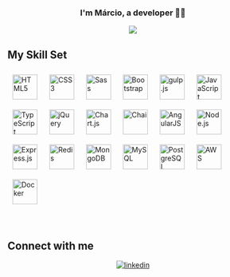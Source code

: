 ### <div align="center">I'm Márcio, a developer 👨‍💻 </div>  
<div align="center">
<img src="https://komarev.com/ghpvc/?username=marciocorreadev&&style=flat-square" align="center" />

</div>  



## My Skill Set  

<span><img style="margin: 10px" src="https://profilinator.rishav.dev/skills-assets/html5-original-wordmark.svg" alt="HTML5" height="50" /></span>
<span><img style="margin: 10px" src="https://profilinator.rishav.dev/skills-assets/css3-original-wordmark.svg" alt="CSS3" height="50" />  </span>
<span><img style="margin: 10px" src="https://profilinator.rishav.dev/skills-assets/sass-original.svg" alt="Sass" height="50" />  </span>
<span><img style="margin: 10px" src="https://profilinator.rishav.dev/skills-assets/bootstrap-plain.svg" alt="Bootstrap" height="50" /></span>
<span><img style="margin: 10px" src="https://profilinator.rishav.dev/skills-assets/gulp-plain.svg" alt="gulp.js" height="50" /></span>
<span><img style="margin: 10px" src="https://profilinator.rishav.dev/skills-assets/javascript-original.svg" alt="JavaScript" height="50" /></span>
<span><img style="margin: 10px" src="https://profilinator.rishav.dev/skills-assets/typescript-original.svg" alt="TypeScript" height="50" /></span>
<span><img style="margin: 10px" src="https://profilinator.rishav.dev/skills-assets/jquery.png" alt="jQuery" height="50" />  </span>
<span><img style="margin: 10px" src="https://profilinator.rishav.dev/skills-assets/logo-title.svg" alt="Chart.js" height="50" />  </span>
<span><img style="margin: 10px" src="https://profilinator.rishav.dev/skills-assets/chai.png" alt="Chai" height="50" />  </span>
<span><img style="margin: 10px" src="https://profilinator.rishav.dev/skills-assets/angularjs-original.svg" alt="AngularJS" height="50" />  </span>
<span><img style="margin: 10px" src="https://profilinator.rishav.dev/skills-assets/nodejs-original-wordmark.svg" alt="Node.js" height="50" />  </span>
<span><img style="margin: 10px" src="https://profilinator.rishav.dev/skills-assets/express-original-wordmark.svg" alt="Express.js" height="50" />  </span>
<span><img style="margin: 10px" src="https://profilinator.rishav.dev/skills-assets/redis-original-wordmark.svg" alt="Redis" height="50" />  </span>
<span><img style="margin: 10px" src="https://profilinator.rishav.dev/skills-assets/mongodb-original-wordmark.svg" alt="MongoDB" height="50" />  </span>
<span><img style="margin: 10px" src="https://profilinator.rishav.dev/skills-assets/mysql-original-wordmark.svg" alt="MySQL" height="50" />  </span>
<span><img style="margin: 10px" src="https://profilinator.rishav.dev/skills-assets/postgresql-original-wordmark.svg" alt="PostgreSQL" height="50" />  </span>
<span><img style="margin: 10px" src="https://profilinator.rishav.dev/skills-assets/amazonwebservices-original-wordmark.svg" alt="AWS" height="50" />  </span>
<span><img style="margin: 10px" src="https://profilinator.rishav.dev/skills-assets/docker-original-wordmark.svg" alt="Docker" height="50" />  </span>






<br/>  


## Connect with me  
<div align="center">
<a href="https://www.linkedin.com/in/marciocorreadev/" target="_blank">
<img src=https://img.shields.io/badge/linkedin-%231E77B5.svg?&style=for-the-badge&logo=linkedin&logoColor=white alt=linkedin style="margin-bottom: 5px;" />
</a> 
</div>  
  

<br/>  




